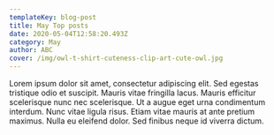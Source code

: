 ```yaml
---
templateKey: blog-post
title: May Top posts
date: 2020-05-04T12:58:20.493Z
category: May
author: ABC
cover: /img/owl-t-shirt-cuteness-clip-art-cute-owl.jpg
---
```

<!--StartFragment-->

Lorem ipsum dolor sit amet, consectetur adipiscing elit. Sed egestas tristique odio et suscipit. Mauris vitae fringilla lacus. Mauris efficitur scelerisque nunc nec scelerisque. Ut a augue eget urna condimentum interdum. Nunc vitae ligula risus. Etiam vitae mauris at ante pretium maximus. Nulla eu eleifend dolor. Sed finibus neque id viverra dictum.

<!--EndFragment-->